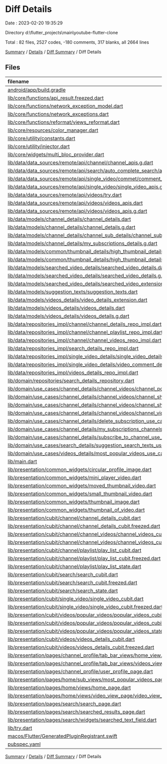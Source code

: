# Diff Details

Date : 2023-02-20 19:35:29

Directory d:\\flutter_projects\\main\\youtube-flutter-clone

Total : 82 files,  2527 codes, -180 comments, 317 blanks, all 2664 lines

[Summary](results.md) / [Details](details.md) / [Diff Summary](diff.md) / Diff Details

## Files
| filename | language | code | comment | blank | total |
| :--- | :--- | ---: | ---: | ---: | ---: |
| [android/app/build.gradle](/android/app/build.gradle) | Groovy | 2 | 0 | 2 | 4 |
| [lib/core/functions/api_result.freezed.dart](/lib/core/functions/api_result.freezed.dart) | Dart | -8 | 0 | -2 | -10 |
| [lib/core/functions/network_exception_model.dart](/lib/core/functions/network_exception_model.dart) | Dart | 6 | 0 | 3 | 9 |
| [lib/core/functions/network_exceptions.dart](/lib/core/functions/network_exceptions.dart) | Dart | -9 | 0 | 1 | -8 |
| [lib/core/functions/reformat/views_reformat.dart](/lib/core/functions/reformat/views_reformat.dart) | Dart | 10 | 0 | 4 | 14 |
| [lib/core/resources/color_manager.dart](/lib/core/resources/color_manager.dart) | Dart | 1 | 0 | 0 | 1 |
| [lib/core/utility/constants.dart](/lib/core/utility/constants.dart) | Dart | 1 | 0 | 0 | 1 |
| [lib/core/utility/injector.dart](/lib/core/utility/injector.dart) | Dart | 11 | 0 | 1 | 12 |
| [lib/core/widgets/multi_bloc_provider.dart](/lib/core/widgets/multi_bloc_provider.dart) | Dart | 4 | 0 | 0 | 4 |
| [lib/data/data_sources/remote/api/channel/channel_apis.g.dart](/lib/data/data_sources/remote/api/channel/channel_apis.g.dart) | Dart | 30 | 0 | 1 | 31 |
| [lib/data/data_sources/remote/api/search/auto_complete_search/auto_complete_text_apis.dart](/lib/data/data_sources/remote/api/search/auto_complete_search/auto_complete_text_apis.dart) | Dart | 19 | 0 | 7 | 26 |
| [lib/data/data_sources/remote/api/single_video/commet/comment_apis.g.dart](/lib/data/data_sources/remote/api/single_video/commet/comment_apis.g.dart) | Dart | 1 | 0 | 0 | 1 |
| [lib/data/data_sources/remote/api/single_video/single_video_apis.g.dart](/lib/data/data_sources/remote/api/single_video/single_video_apis.g.dart) | Dart | 1 | 0 | 0 | 1 |
| [lib/data/data_sources/remote/api/videos/try.dart](/lib/data/data_sources/remote/api/videos/try.dart) | Dart | 0 | 220 | 1 | 221 |
| [lib/data/data_sources/remote/api/videos/videos_apis.dart](/lib/data/data_sources/remote/api/videos/videos_apis.dart) | Dart | 2 | 0 | 0 | 2 |
| [lib/data/data_sources/remote/api/videos/videos_apis.g.dart](/lib/data/data_sources/remote/api/videos/videos_apis.g.dart) | Dart | 6 | 0 | 0 | 6 |
| [lib/data/models/channel_details/channel_details.dart](/lib/data/models/channel_details/channel_details.dart) | Dart | -8 | 0 | -3 | -11 |
| [lib/data/models/channel_details/channel_details.g.dart](/lib/data/models/channel_details/channel_details.g.dart) | Dart | -14 | 0 | -1 | -15 |
| [lib/data/models/channel_details/channel_sub_details/channel_sub_details_extension.dart](/lib/data/models/channel_details/channel_sub_details/channel_sub_details_extension.dart) | Dart | 20 | 1 | 5 | 26 |
| [lib/data/models/channel_details/my_subscriptions_details.g.dart](/lib/data/models/channel_details/my_subscriptions_details.g.dart) | Dart | 42 | 4 | 7 | 53 |
| [lib/data/models/common/thumbnail_details/high_thumbnail_details.dart](/lib/data/models/common/thumbnail_details/high_thumbnail_details.dart) | Dart | 11 | 0 | 5 | 16 |
| [lib/data/models/common/thumbnail_details/high_thumbnail_details.g.dart](/lib/data/models/common/thumbnail_details/high_thumbnail_details.g.dart) | Dart | 10 | 4 | 4 | 18 |
| [lib/data/models/searched_video_details/searched_video_details.dart](/lib/data/models/searched_video_details/searched_video_details.dart) | Dart | 61 | 0 | 15 | 76 |
| [lib/data/models/searched_video_details/searched_video_details.g.dart](/lib/data/models/searched_video_details/searched_video_details.g.dart) | Dart | 45 | 4 | 7 | 56 |
| [lib/data/models/searched_video_details/searched_video_extension.dart](/lib/data/models/searched_video_details/searched_video_extension.dart) | Dart | 0 | 0 | 1 | 1 |
| [lib/data/models/suggestion_texts/suggestion_texts.dart](/lib/data/models/suggestion_texts/suggestion_texts.dart) | Dart | 6 | 0 | 3 | 9 |
| [lib/data/models/videos_details/video_details_extension.dart](/lib/data/models/videos_details/video_details_extension.dart) | Dart | 36 | 1 | 6 | 43 |
| [lib/data/models/videos_details/videos_details.dart](/lib/data/models/videos_details/videos_details.dart) | Dart | -4 | 0 | -3 | -7 |
| [lib/data/models/videos_details/videos_details.g.dart](/lib/data/models/videos_details/videos_details.g.dart) | Dart | -4 | 0 | -1 | -5 |
| [lib/data/repositories_impl/channel/channel_details_repo_impl.dart](/lib/data/repositories_impl/channel/channel_details_repo_impl.dart) | Dart | 3 | 0 | 2 | 5 |
| [lib/data/repositories_impl/channel/channel_playlist_repo_impl.dart](/lib/data/repositories_impl/channel/channel_playlist_repo_impl.dart) | Dart | 0 | 0 | 1 | 1 |
| [lib/data/repositories_impl/channel/channel_videos_repo_impl.dart](/lib/data/repositories_impl/channel/channel_videos_repo_impl.dart) | Dart | 0 | 0 | 1 | 1 |
| [lib/data/repositories_impl/search_details_repo_impl.dart](/lib/data/repositories_impl/search_details_repo_impl.dart) | Dart | 60 | 1 | 4 | 65 |
| [lib/data/repositories_impl/single_video_details/single_video_details_repo_impl.dart](/lib/data/repositories_impl/single_video_details/single_video_details_repo_impl.dart) | Dart | 0 | 0 | 1 | 1 |
| [lib/data/repositories_impl/single_video_details/video_comment_details_repo_impl.dart](/lib/data/repositories_impl/single_video_details/video_comment_details_repo_impl.dart) | Dart | 0 | 0 | 1 | 1 |
| [lib/data/repositories_impl/videos_details_repo_impl.dart](/lib/data/repositories_impl/videos_details_repo_impl.dart) | Dart | 5 | 0 | 1 | 6 |
| [lib/domain/repositories/search_details_repository.dart](/lib/domain/repositories/search_details_repository.dart) | Dart | 2 | 0 | 0 | 2 |
| [lib/domain/use_cases/channel_details/channel_videos/channel_popular_videos_use_case.dart](/lib/domain/use_cases/channel_details/channel_videos/channel_popular_videos_use_case.dart) | Dart | -2 | 0 | 0 | -2 |
| [lib/domain/use_cases/channel_details/channel_videos/channel_short_poupal_videos_use_case.dart](/lib/domain/use_cases/channel_details/channel_videos/channel_short_poupal_videos_use_case.dart) | Dart | -2 | 0 | 0 | -2 |
| [lib/domain/use_cases/channel_details/channel_videos/channel_short_videos_use_case.dart](/lib/domain/use_cases/channel_details/channel_videos/channel_short_videos_use_case.dart) | Dart | -2 | 0 | 0 | -2 |
| [lib/domain/use_cases/channel_details/channel_videos/channel_videos_use_case.dart](/lib/domain/use_cases/channel_details/channel_videos/channel_videos_use_case.dart) | Dart | -2 | 0 | 0 | -2 |
| [lib/domain/use_cases/channel_details/delete_subscription_use_case.dart](/lib/domain/use_cases/channel_details/delete_subscription_use_case.dart) | Dart | -2 | 0 | 0 | -2 |
| [lib/domain/use_cases/channel_details/my_subscriptions_channels_use_case.dart](/lib/domain/use_cases/channel_details/my_subscriptions_channels_use_case.dart) | Dart | -2 | 0 | 0 | -2 |
| [lib/domain/use_cases/channel_details/subscribe_to_channel_use_case.dart](/lib/domain/use_cases/channel_details/subscribe_to_channel_use_case.dart) | Dart | -1 | 0 | 0 | -1 |
| [lib/domain/use_cases/search_details/suggestion_search_texts_use_case.dart](/lib/domain/use_cases/search_details/suggestion_search_texts_use_case.dart) | Dart | 20 | 0 | 5 | 25 |
| [lib/domain/use_cases/videos_details/most_popular_videos_use_case.dart](/lib/domain/use_cases/videos_details/most_popular_videos_use_case.dart) | Dart | 6 | 0 | 2 | 8 |
| [lib/main.dart](/lib/main.dart) | Dart | -6 | 0 | 5 | -1 |
| [lib/presentation/common_widgets/circular_profile_image.dart](/lib/presentation/common_widgets/circular_profile_image.dart) | Dart | 9 | 0 | 1 | 10 |
| [lib/presentation/common_widgets/mini_player_video.dart](/lib/presentation/common_widgets/mini_player_video.dart) | Dart | 24 | 0 | 1 | 25 |
| [lib/presentation/common_widgets/moved_thumbnail_video.dart](/lib/presentation/common_widgets/moved_thumbnail_video.dart) | Dart | -110 | 0 | -7 | -117 |
| [lib/presentation/common_widgets/small_thumbnail_video.dart](/lib/presentation/common_widgets/small_thumbnail_video.dart) | Dart | -22 | 0 | -3 | -25 |
| [lib/presentation/common_widgets/thumbnail_image.dart](/lib/presentation/common_widgets/thumbnail_image.dart) | Dart | 39 | 0 | 4 | 43 |
| [lib/presentation/common_widgets/thumbnail_of_video.dart](/lib/presentation/common_widgets/thumbnail_of_video.dart) | Dart | 116 | 0 | 7 | 123 |
| [lib/presentation/cubit/channel/channel_details_cubit.dart](/lib/presentation/cubit/channel/channel_details_cubit.dart) | Dart | 0 | 0 | 1 | 1 |
| [lib/presentation/cubit/channel/channel_details_cubit.freezed.dart](/lib/presentation/cubit/channel/channel_details_cubit.freezed.dart) | Dart | 184 | 3 | 12 | 199 |
| [lib/presentation/cubit/channel/channel_videos/channel_videos_cubit.dart](/lib/presentation/cubit/channel/channel_videos/channel_videos_cubit.dart) | Dart | 0 | 0 | 1 | 1 |
| [lib/presentation/cubit/channel/channel_videos/channel_videos_cubit.freezed.dart](/lib/presentation/cubit/channel/channel_videos/channel_videos_cubit.freezed.dart) | Dart | -8 | 0 | -2 | -10 |
| [lib/presentation/cubit/channel/playlist/play_list_cubit.dart](/lib/presentation/cubit/channel/playlist/play_list_cubit.dart) | Dart | 0 | 0 | 1 | 1 |
| [lib/presentation/cubit/channel/playlist/play_list_cubit.freezed.dart](/lib/presentation/cubit/channel/playlist/play_list_cubit.freezed.dart) | Dart | -8 | 0 | -2 | -10 |
| [lib/presentation/cubit/channel/playlist/play_list_state.dart](/lib/presentation/cubit/channel/playlist/play_list_state.dart) | Dart | -1 | 0 | -1 | -2 |
| [lib/presentation/cubit/search/search_cubit.dart](/lib/presentation/cubit/search/search_cubit.dart) | Dart | 14 | 0 | 4 | 18 |
| [lib/presentation/cubit/search/search_cubit.freezed.dart](/lib/presentation/cubit/search/search_cubit.freezed.dart) | Dart | 185 | 3 | 16 | 204 |
| [lib/presentation/cubit/search/search_state.dart](/lib/presentation/cubit/search/search_state.dart) | Dart | 3 | 0 | 1 | 4 |
| [lib/presentation/cubit/single_video/single_video_cubit.dart](/lib/presentation/cubit/single_video/single_video_cubit.dart) | Dart | 0 | 0 | 1 | 1 |
| [lib/presentation/cubit/single_video/single_video_cubit.freezed.dart](/lib/presentation/cubit/single_video/single_video_cubit.freezed.dart) | Dart | -8 | 0 | -2 | -10 |
| [lib/presentation/cubit/videos/popular_videos/popular_videos_cubit.dart](/lib/presentation/cubit/videos/popular_videos/popular_videos_cubit.dart) | Dart | 54 | 0 | 18 | 72 |
| [lib/presentation/cubit/videos/popular_videos/popular_videos_cubit.freezed.dart](/lib/presentation/cubit/videos/popular_videos/popular_videos_cubit.freezed.dart) | Dart | 1,201 | 33 | 127 | 1,361 |
| [lib/presentation/cubit/videos/popular_videos/popular_videos_state.dart](/lib/presentation/cubit/videos/popular_videos/popular_videos_state.dart) | Dart | 16 | 0 | 8 | 24 |
| [lib/presentation/cubit/videos/videos_details_cubit.dart](/lib/presentation/cubit/videos/videos_details_cubit.dart) | Dart | -14 | 0 | -2 | -16 |
| [lib/presentation/cubit/videos/videos_details_cubit.freezed.dart](/lib/presentation/cubit/videos/videos_details_cubit.freezed.dart) | Dart | -8 | 0 | -2 | -10 |
| [lib/presentation/pages/channel_profile/tab_bar_views/home_view.dart](/lib/presentation/pages/channel_profile/tab_bar_views/home_view.dart) | Dart | 8 | 0 | 2 | 10 |
| [lib/presentation/pages/channel_profile/tab_bar_views/videos_view.dart](/lib/presentation/pages/channel_profile/tab_bar_views/videos_view.dart) | Dart | 5 | 0 | 2 | 7 |
| [lib/presentation/pages/channel_profile/user_profile_page.dart](/lib/presentation/pages/channel_profile/user_profile_page.dart) | Dart | 47 | 0 | 4 | 51 |
| [lib/presentation/pages/home/sub_views/most_popular_videos_page.dart](/lib/presentation/pages/home/sub_views/most_popular_videos_page.dart) | Dart | 265 | 0 | 25 | 290 |
| [lib/presentation/pages/home/views/home_page.dart](/lib/presentation/pages/home/views/home_page.dart) | Dart | 136 | 0 | 15 | 151 |
| [lib/presentation/pages/home/views/video_view_page/video_view_page.dart](/lib/presentation/pages/home/views/video_view_page/video_view_page.dart) | Dart | -13 | 0 | -3 | -16 |
| [lib/presentation/pages/search/search_page.dart](/lib/presentation/pages/search/search_page.dart) | Dart | 17 | 0 | 1 | 18 |
| [lib/presentation/pages/search/searched_results_page.dart](/lib/presentation/pages/search/searched_results_page.dart) | Dart | 29 | 1 | 3 | 33 |
| [lib/presentation/pages/search/widgets/searched_text_field.dart](/lib/presentation/pages/search/widgets/searched_text_field.dart) | Dart | 5 | 0 | 0 | 5 |
| [lib/try.dart](/lib/try.dart) | Dart | 0 | -458 | 0 | -458 |
| [macos/Flutter/GeneratedPluginRegistrant.swift](/macos/Flutter/GeneratedPluginRegistrant.swift) | Swift | 4 | 0 | 0 | 4 |
| [pubspec.yaml](/pubspec.yaml) | YAML | 3 | 3 | 0 | 6 |

[Summary](results.md) / [Details](details.md) / [Diff Summary](diff.md) / Diff Details